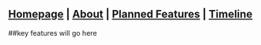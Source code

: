## [Homepage](index.md) | [About](about.md) | [Planned Features](features.md) | [Timeline](timeline.md)
##key features will go here
